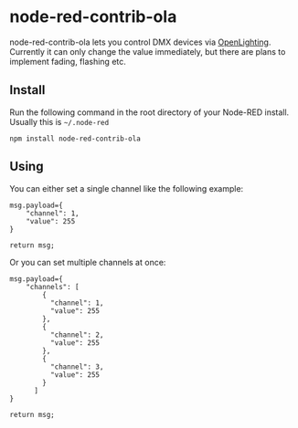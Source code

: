 # node-red-contrib-ola

node-red-contrib-ola lets you control DMX devices via [OpenLighting](https://www.openlighting.org/). Currently it can only change the value immediately, but there are plans to implement fading, flashing etc.

## Install

Run the following command in the root directory of your Node-RED install. Usually this is `~/.node-red`
```
npm install node-red-contrib-ola
```

## Using

You can either set a single channel like the following example:

```
msg.payload={
    "channel": 1,
    "value": 255
}

return msg;
```

Or you can set multiple channels at once:

```
msg.payload={
    "channels": [
        {
          "channel": 1,
          "value": 255
        },
        {
          "channel": 2,
          "value": 255
        },
        {
          "channel": 3,
          "value": 255
        }
      ]
}

return msg;
```
